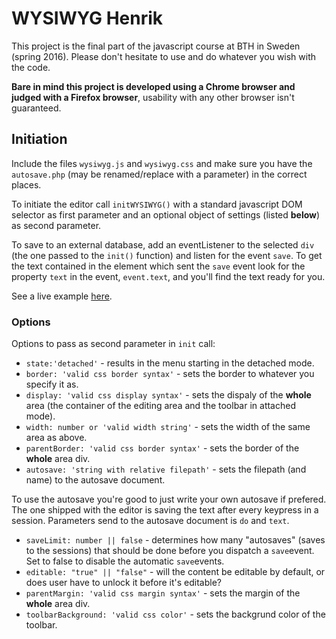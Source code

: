 # WYSIWYG Henrik

This project is the final part of the javascript course at BTH in Sweden (spring 2016). Please don't hesitate to use and do whatever you wish with the code.

**Bare in mind this project is developed using a Chrome browser and judged with a Firefox browser**, usability with any other browser isn't guaranteed.

## Initiation

Include the files `wysiwyg.js` and `wysiwyg.css` and make sure you have the `autosave.php` (may be renamed/replace with a parameter) in the correct places.

To initiate the editor call `initWYSIWYG()` with a standard javascript DOM selector as first parameter and an optional object of settings (listed **below**) as second parameter.

To save to an external database, add an eventListener to the selected `div` (the one passed to the `init()` function) and listen for the event `save`. To get the text contained in the element which sent the `save` event look for the property `text` in the event, `event.text`, and you'll find the text ready for you.


See a live example [here](http://localhost/javascript/kmom10/texteditor/presentation.php).

### Options

Options to pass as second parameter in `init` call:
*  `state:'detached'` - results in the menu starting in the detached mode.
*  `border: 'valid css border syntax'` - sets the border to whatever you specify it as.
*  `display: 'valid css display syntax'` - sets the dispaly of the **whole** area (the container of the editing area and the toolbar in attached mode).
*  `width: number or 'valid width string'` - sets the width of the same area as above.
*  `parentBorder: 'valid css border syntax'` - sets the border of the **whole** area div.
*  `autosave: 'string with relative filepath'` - sets the filepath (and name) to the autosave document.

  To use the autosave you're good to just write your own autosave if prefered. The one shipped with the editor is saving the text after every keypress in a session. Parameters send to the autosave document is `do` and `text`.
*  `saveLimit: number || false` - determines how many "autosaves" (saves to the sessions) that should be done before you dispatch a `save`event. Set to false to disable the automatic `save`events.
*  `editable: "true" || "false"` - will the content be editable by default, or does user have to unlock it before it's editable?
*  `parentMargin: 'valid css margin syntax'` - sets the margin of the **whole** area div.
*  `toolbarBackground: 'valid css color'` - sets the backgrund color of the toolbar.
